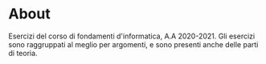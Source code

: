 # About
Esercizi del corso di fondamenti d'informatica, A.A 2020-2021.
Gli esercizi sono raggruppati al meglio per argomenti, e sono presenti anche delle parti di teoria.
